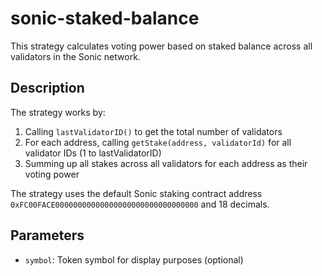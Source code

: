 # sonic-staked-balance

This strategy calculates voting power based on staked balance across all validators in the Sonic network.

## Description

The strategy works by:

1. Calling `lastValidatorID()` to get the total number of validators
2. For each address, calling `getStake(address, validatorId)` for all validator IDs (1 to lastValidatorID)
3. Summing up all stakes across all validators for each address as their voting power

The strategy uses the default Sonic staking contract address `0xFC00FACE00000000000000000000000000000000` and 18 decimals.

## Parameters

- `symbol`: Token symbol for display purposes (optional)
